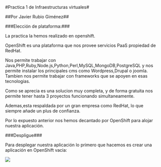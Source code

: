 #Practica 1 de Infraestructuras virtuales#

##Por Javier Rubio Giménez##

###Elección de plataforma:###

La practica la hemos realizado en openshift.

OpenShift es una plataforma que nos provee servicios PaaS propiedad de RedHat.

Nos permite trabajar con Java,PHP,Ruby,Node.js,Python,Perl,MySQL,MongoDB,PostgreSQL y nos permite instalar los principales
cms como Wordpress,Drupal o joomla. Tambien nos permite trabajar con frameworks que se apoyen en esas tecnologias.

Como se aprecia es una solucion muy completa, y de forma gratuita nos permite tener hasta 3 proyectos funcionando
simultaneamente.

Ademas,esta respaldada por un gran empresa como RedHat, lo que siempre añade un plus de confianza.

Por lo expuesto anterior nos hemos decantado por OpenShift para alojar nuestra aplicación.

###Despligue###

Para desplegar nuestra aplicación lo primero que hacemos es crear una aplicación en OpenShift vacia:

<img src="https://dl.dropboxusercontent.com/u/14147051/CreateOpenShift.png">
